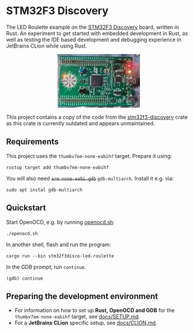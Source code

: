 # STM32F3 Discovery

The LED Roulette example on the [STM32F3 Discovery](https://www.st.com/en/evaluation-tools/stm32f3discovery.html) board,
written in Rust. An experiment to get started with embedded development in Rust, as well as testing the IDE based development
and debugging experience in JetBrains CLion while using Rust.

<div align="center">
  <img src="docs/led-roulette.webp" alt="Moving LEDs on the STM32F3 Discovery board"/>
</div>

This project contains a copy of the code from the [stm32f3-discovery](https://github.com/rubberduck203/stm32f3-discovery) crate
as this crate is currently outdated and appears unmaintained.

## Requirements

This project uses the `thumbv7em-none-eabihf` target. Prepare it using:

```shell
rustup target add thumbv7em-none-eabihf
```

You will also need ~~`arm-none-eabi-gdb`~~ `gdb-multiarch`. Install it e.g. via:

```shell
sudo apt instal gdb-multiarch
```

## Quickstart

Start OpenOCD, e.g. by running [openocd.sh](openocd.sh):

```shell
./openocd.sh
```

In another shell, flash and run the program:

```shell
cargo run --bin stm32f3disco-led-roulette
```

In the GDB prompt, run `continue`.

```gdb
(gdb) continue
```

## Preparing the development environment

- For information on how to set up **Rust, OpenOCD and GDB** for the `thumbv7em-none-eabihf` target,
see [docs/SETUP.md](docs/SETUP.md).
- For a **JetBrains CLion** specific setup, see [docs/CLION.md](docs/CLION.md).
